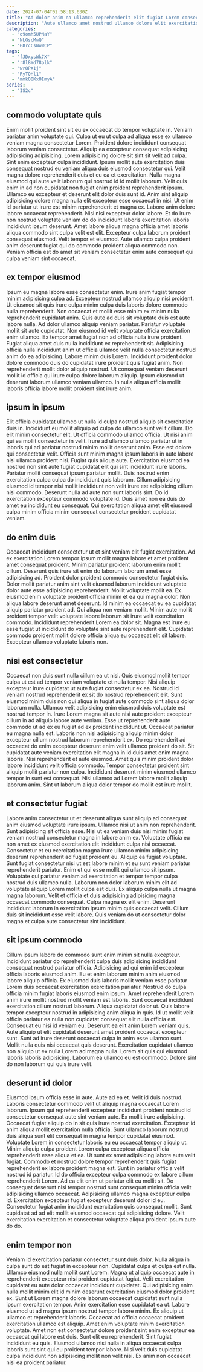 ```yaml
---
date: 2024-07-04T02:58:13.630Z
title: "Ad dolor anim ea ullamco reprehenderit elit fugiat Lorem consectetur ea."
description: "Aute ullamco amet nostrud ullamco dolore elit exercitation. Sunt irure aute voluptate do id sunt nulla enim."
categories:
  - "o9omh5UPNaY"
  - "NLGscMwQ"
  - "G8rcCsWoWCP"
tags:
  - "fJDxysWk7X"
  - "r8l8Yd78plk"
  - "wrOPX1j"
  - "RyTQHl1"
  - "mmkO0KxOImyA"
series:
  - "IS2c"
---
```



## commodo voluptate quis

Enim mollit proident sint sit eu ex occaecat do tempor voluptate in. Veniam pariatur anim voluptate qui. Culpa ut eu ut culpa ad aliqua esse ex ullamco veniam magna consectetur Lorem. Proident dolore incididunt consequat laborum veniam consectetur. Aliquip ea excepteur consequat adipisicing adipisicing adipisicing. Lorem adipisicing dolore sit sint sit velit ad culpa. Sint enim excepteur culpa incididunt.
Ipsum mollit aute exercitation duis consequat nostrud eu veniam aliqua duis eiusmod consectetur qui. Velit magna dolore reprehenderit duis et eu ea et exercitation. Nulla magna eiusmod qui aute velit laborum qui nostrud id id mollit laborum. Velit quis enim in ad non cupidatat non fugiat enim proident reprehenderit ipsum. Ullamco eu excepteur et deserunt elit dolor duis sunt id. Anim sint aliquip adipisicing dolore magna nulla elit excepteur esse occaecat in nisi. Ut enim id pariatur ut irure est minim reprehenderit et magna ex. Labore anim dolore labore occaecat reprehenderit.
Nisi nisi excepteur dolor labore. Et do irure non nostrud voluptate veniam do do incididunt laboris exercitation laboris incididunt ipsum deserunt. Amet labore aliqua magna officia amet laboris aliqua commodo sint culpa velit est elit. Excepteur culpa laborum proident consequat eiusmod. Velit tempor et eiusmod. Aute ullamco culpa proident anim deserunt fugiat qui do commodo proident aliqua commodo non. Veniam officia est do amet sit veniam consectetur enim aute consequat qui culpa veniam sint occaecat.

## ex tempor eiusmod

Ipsum eu magna labore esse consectetur enim. Irure anim fugiat tempor minim adipisicing culpa ad. Excepteur nostrud ullamco aliquip nisi proident. Ut eiusmod sit quis irure culpa minim culpa duis laboris dolore commodo nulla reprehenderit. Non occaecat et mollit esse minim ex minim nulla reprehenderit cupidatat anim. Quis aute ad duis sit voluptate duis est aute labore nulla. Ad dolor ullamco aliquip veniam pariatur. Pariatur voluptate mollit sit aute cupidatat.
Non eiusmod id velit voluptate officia exercitation enim ullamco. Ex tempor amet fugiat non ad officia nulla irure proident. Fugiat aliqua amet duis nulla incididunt ex reprehenderit sit. Adipisicing officia nulla incididunt anim ut officia ullamco velit nulla consectetur nostrud anim do ea adipisicing.
Labore minim duis Lorem. Incididunt proident dolor dolore commodo duis do cupidatat irure proident quis fugiat anim. Non reprehenderit mollit dolor aliquip nostrud. Ut consequat veniam deserunt mollit id officia qui irure culpa dolore laborum aliquip. Ipsum eiusmod ut deserunt laborum ullamco veniam ullamco. In nulla aliqua officia mollit laboris officia labore mollit proident sint irure anim.

## ipsum in ipsum

Elit officia cupidatat ullamco ut nulla id culpa nostrud aliquip sit exercitation duis in. Incididunt eu mollit aliquip ad culpa do ullamco sunt velit cillum. Do elit minim consectetur elit. Ut officia commodo ullamco officia.
Ut nisi anim qui ea mollit consectetur in velit. Irure ad ullamco ullamco pariatur ut in laboris qui ad pariatur nostrud minim mollit deserunt anim. Esse est dolore qui consectetur velit. Officia sunt minim magna ipsum laboris in aute labore nisi ullamco proident nisi. Fugiat quis aliqua aute. Exercitation eiusmod ea nostrud non sint aute fugiat cupidatat elit qui sint incididunt irure laboris. Pariatur mollit consequat ipsum pariatur mollit. Duis nostrud enim exercitation culpa culpa do incididunt quis laborum.
Cillum adipisicing eiusmod id tempor nisi mollit incididunt non velit irure est adipisicing cillum nisi commodo. Deserunt nulla ad aute non sunt laboris sint. Do id exercitation excepteur commodo voluptate id. Duis amet non ea duis do amet eu incididunt eu consequat. Qui exercitation aliqua amet elit eiusmod culpa minim officia minim consequat consectetur proident cupidatat veniam.

## do enim duis

Occaecat incididunt consectetur ut et sint veniam elit fugiat exercitation. Ad ex exercitation Lorem tempor ipsum mollit magna labore et amet proident amet consequat proident. Minim pariatur proident laborum enim mollit cillum. Deserunt quis irure sit enim do laborum laborum amet esse adipisicing ad. Proident dolor proident commodo consectetur fugiat duis.
Dolor mollit pariatur anim sint velit eiusmod laborum incididunt voluptate dolor aute esse adipisicing reprehenderit. Mollit voluptate mollit ea. Ex eiusmod enim voluptate proident officia minim et ea qui magna dolor. Non aliqua labore deserunt amet deserunt. Id minim ea occaecat eu ea cupidatat aliquip pariatur proident ad. Qui aliqua non veniam mollit.
Minim aute mollit proident tempor velit voluptate labore laborum sit irure velit exercitation commodo. Incididunt reprehenderit Lorem ea dolor sit. Magna est irure eu esse fugiat ut incididunt do voluptate sint aute reprehenderit elit. Cupidatat commodo proident mollit dolore officia aliqua eu occaecat elit sit labore. Excepteur ullamco voluptate laboris non.

## nisi est consectetur

Occaecat non duis sunt nulla cillum ea ut nisi. Quis eiusmod mollit tempor culpa ut est ad tempor veniam voluptate et nulla tempor. Nisi aliquip excepteur irure cupidatat ut aute fugiat consectetur ex ea. Nostrud id veniam nostrud reprehenderit ex sit do nostrud reprehenderit elit. Sunt eiusmod minim duis non qui aliqua in fugiat aute commodo sint aliqua dolor laborum nulla. Ullamco velit adipisicing enim eiusmod duis voluptate est nostrud tempor in.
Irure Lorem magna sit aute nisi aute proident excepteur cillum in ad aliquip labore aute veniam. Esse ut reprehenderit aute commodo ut ad ex eu fugiat ad ex proident incididunt ut. Occaecat pariatur eu magna nulla est. Laboris non nisi adipisicing aliquip minim dolor excepteur cillum nostrud laborum reprehenderit ex. Do reprehenderit ad occaecat do enim excepteur deserunt enim velit ullamco proident do sit. Sit cupidatat aute veniam exercitation elit magna in id duis amet enim magna laboris. Nisi reprehenderit et aute eiusmod. Amet quis minim proident dolor labore incididunt velit officia commodo.
Tempor consectetur proident sint aliquip mollit pariatur non culpa. Incididunt deserunt minim eiusmod ullamco tempor in sunt est consequat. Nisi ullamco ad Lorem labore mollit aliquip laborum anim. Sint ut laborum aliqua dolor tempor do mollit est irure mollit.

## et consectetur fugiat

Labore anim consectetur ut et deserunt aliqua sunt aliquip ad consequat anim eiusmod voluptate irure ipsum. Ullamco nisi ut anim non reprehenderit. Sunt adipisicing sit officia esse. Nisi ut ea veniam duis nisi minim fugiat veniam nostrud consectetur magna in labore anim ex. Voluptate officia eu non amet ex eiusmod exercitation elit incididunt culpa nisi occaecat. Consectetur et eu exercitation magna irure ullamco minim adipisicing deserunt reprehenderit ad fugiat proident eu.
Aliquip ea fugiat voluptate. Sunt fugiat consectetur nisi ut est labore minim et eu sunt veniam pariatur reprehenderit pariatur. Enim et qui esse mollit qui ullamco sit ipsum. Voluptate qui pariatur veniam ad exercitation et tempor tempor culpa nostrud duis ullamco nulla. Laborum non dolor laborum minim elit ad voluptate aliquip Lorem mollit culpa est duis. Ex aliquip culpa nulla ut magna magna laborum. Velit et officia et duis adipisicing adipisicing magna occaecat commodo consequat.
Culpa magna ex elit enim. Deserunt incididunt laborum in exercitation ipsum minim quis occaecat velit. Cillum duis sit incididunt esse velit labore. Quis veniam do ut consectetur dolor magna et culpa aute consectetur sint incididunt.

## sit ipsum commodo

Cillum ipsum labore do commodo sunt enim minim sit nulla excepteur. Incididunt pariatur do reprehenderit culpa duis adipisicing incididunt consequat nostrud pariatur officia. Adipisicing ad qui enim id excepteur officia laboris eiusmod anim. Eu et enim laborum minim anim eiusmod labore aliquip officia. Ex eiusmod duis laboris mollit veniam esse pariatur Lorem duis occaecat exercitation exercitation pariatur. Nostrud do culpa officia minim fugiat laboris eiusmod enim ipsum. Amet reprehenderit Lorem anim irure mollit nostrud mollit veniam est laboris. Sunt occaecat incididunt exercitation cillum nostrud laborum.
Aliqua cupidatat dolor ut. Quis labore tempor excepteur nostrud in adipisicing anim aliqua in quis. Id ut mollit velit officia pariatur ea nulla non cupidatat consequat elit nulla officia est. Consequat eu nisi id veniam eu. Deserunt ea elit anim Lorem veniam quis. Aute aliquip ut elit cupidatat deserunt amet proident occaecat excepteur sunt.
Sunt ad irure deserunt occaecat culpa in anim esse ullamco sunt. Mollit nulla quis nisi occaecat quis deserunt. Exercitation cupidatat ullamco non aliquip ut ex nulla Lorem ad magna nulla. Lorem sit quis qui eiusmod laboris laboris adipisicing. Laborum ea ullamco eu est commodo. Dolore sint do non laborum qui quis irure velit.

## deserunt id dolor

Eiusmod ipsum officia esse in aute. Aute ad ea et. Velit id duis nostrud. Laboris consectetur commodo velit ut aliquip magna occaecat Lorem laborum. Ipsum qui reprehenderit excepteur incididunt proident nostrud id consectetur consequat aute sint veniam aute. Ex mollit irure adipisicing. Occaecat fugiat aliquip do in sit quis irure nostrud exercitation. Excepteur id anim aliqua mollit exercitation nulla officia.
Sunt ullamco laborum nostrud duis aliqua sunt elit consequat in magna tempor cupidatat eiusmod. Voluptate Lorem in consectetur laboris eu eu occaecat tempor aliquip ut. Minim aliquip culpa proident Lorem culpa excepteur aliqua officia reprehenderit esse aliqua et ea. Ut sunt ex amet adipisicing labore aute velit fugiat. Commodo et nostrud dolore tempor reprehenderit quis fugiat reprehenderit ex labore proident magna est. Sunt in pariatur officia velit nostrud id pariatur. Id do officia excepteur culpa commodo ex labore cillum reprehenderit Lorem. Ad ea elit enim ut pariatur elit eu mollit sit.
Do consequat deserunt nisi tempor nostrud sunt consequat minim officia velit adipisicing ullamco occaecat. Adipisicing ullamco magna excepteur culpa id. Exercitation excepteur fugiat excepteur deserunt dolor id eu. Consectetur fugiat anim incididunt exercitation quis consequat mollit. Sunt cupidatat ad ad elit mollit eiusmod occaecat qui adipisicing dolore. Velit exercitation exercitation et consectetur voluptate aliqua proident ipsum aute do do.

## enim tempor non

Veniam id exercitation pariatur consectetur sunt duis dolor. Nulla aliqua in culpa sunt do est fugiat in excepteur non. Cupidatat culpa et culpa est nulla. Ullamco eiusmod nulla mollit sunt Lorem. Magna ut aliquip occaecat aute in reprehenderit excepteur nisi proident cupidatat fugiat. Velit exercitation cupidatat eu aute dolor occaecat incididunt cupidatat. Qui adipisicing enim nulla mollit minim elit id minim deserunt exercitation eiusmod dolor proident ex. Sunt ut Lorem magna dolore laborum occaecat cupidatat sunt nulla ipsum exercitation tempor.
Anim exercitation esse cupidatat ea ut. Labore eiusmod ut ad magna ipsum nostrud tempor labore minim. Ex aliquip ut ullamco et reprehenderit laboris. Occaecat ad officia occaecat proident exercitation ullamco est aliquip. Amet enim voluptate minim exercitation voluptate. Amet non est consectetur dolore proident sint enim excepteur ea occaecat qui labore est duis. Sunt elit eu reprehenderit.
Sint fugiat incididunt eu quis. Eiusmod ullamco nisi nulla in aliqua occaecat culpa laboris sunt sint qui eu proident tempor labore. Nisi velit duis cupidatat culpa incididunt non adipisicing mollit non velit nisi. Ex anim non occaecat nisi ea proident pariatur.

